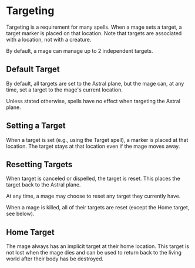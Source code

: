 # Targeting

Targeting is a requirement for many spells. When a mage sets a target, a target marker is placed on that location. Note that targets are associated with a location, not with a creature.

By default, a mage can manage up to 2 independent targets.

## Default Target

By default, all targets are set to the Astral plane, but the mage can, at any time, set a target to the
mage's current location.

Unless stated otherwise, spells have no effect when targeting the Astral plane.

## Setting a Target

When a target is set (e.g., using the Target spell), a marker is placed at that location. The target stays at that location even if the mage moves away.

## Resetting Targets

When target is canceled or dispelled, the target is reset. This places the target back to the Astral plane.

At any time, a mage may choose to reset any target they currently have.

When a mage is killed, all of their targets are reset (except the Home target, see below).

## Home Target

The mage always has an implicit target at their home location. This target is not lost when the mage dies and can be used to return back to the living world after their body has be destroyed.
